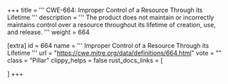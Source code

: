 +++
title = '''
CWE-664: Improper Control of a Resource Through its Lifetime
'''
description	= '''
The product does not maintain or incorrectly maintains control over a resource throughout its lifetime of creation, use, and release.
'''
weight = 664

[extra]
id = 664
name = '''
Improper Control of a Resource Through its Lifetime
'''
url = "https://cwe.mitre.org/data/definitions/664.html"
vote = ""
class = "Pillar"
clippy_helps = false
rust_docs_links = [
	
]
+++
